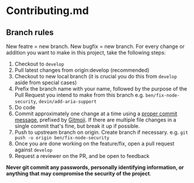 # Contributing.md

## Branch rules

New featre = new branch. New bugfix = new branch. For every change or addition you want to make in this project, take the following steps:

1. Checkout to `develop`
1. Pull latest changes from origin:develop (recommended)
1. Checkout to new local branch (it is crucial you do this from `develop` aside from special cases)
1. Prefix the branch name with your name, followed by the purpose of the Pull Request you intend to make from this branch e.g. `ben/fix-node-security`, `devin/add-aria-support`
1. Do code
1. Commit approximately one change at a time using a [proper commit message](https://chris.beams.io/posts/git-commit/), prefixed by [Gitmoji](https://github.com/b7s9/commit-message-emoji). If there are multiple file changes in a single commit that's fine, but break it up if possible.
1. Push to upstream branch on origin. Create branch if necessary. e.g. `git push -u origin ben/fix-node-security`
1. Once you are done working on the feature/fix, open a pull request against `develop`
1. Request a reviewer on the PR, and be open to feedback

**Never git commit any passwords, personally identifying information, or anything that may compromise the security of the project**.

